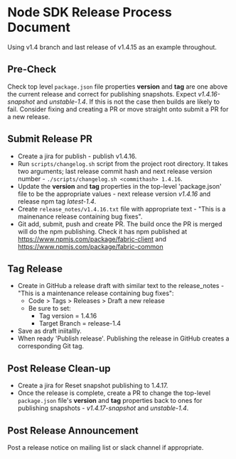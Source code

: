 # Node SDK Release Process Document

Using v1.4 branch and last release of v1.4.15 as an example throughout.

## Pre-Check

Check top level `package.json` file properties **version** and **tag** are one above the current release and correct for publishing snapshots.  Expect *v1.4.16-snapshot* and *unstable-1.4*.  If this is not the case then builds are likely to fail.  Consider fixing and creating a PR or move straight onto submit a PR for a new release.

## Submit Release PR

- Create a jira for publish  - publish v1.4.16.
- Run `scripts/changelog.sh` script from the project root directory.  It takes two arguments; last release commit hash and next release version number - `./scripts/changelog.sh <commithash> 1.4.16`.
- Update the **version** and **tag** properties in the top-level 'package.json' file to be the appropriate values - next release version *v1.4.16* and release npm tag *latest-1.4*.
- Create `release_notes/v1.4.16.txt` file with appropriate text - "This is a mainenance release containing bug fixes".
- Git add, submit, push and create PR.  The build once the PR is merged will do the npm publishing.  Check it has npm published at https://www.npmjs.com/package/fabric-client and https://www.npmjs.com/package/fabric-common

## Tag Release

- Create in GitHub a release draft with similar text to the release_notes - "This is a maintenance release containing bug fixes": 
    - Code > Tags > Releases > Draft a new release
    - Be sure to set:
        - Tag version = 1.4.16
        - Target Branch = release-1.4
- Save as draft iniitallly.
- When ready 'Publish release'.  Publishing the release in GitHub creates a corresponding Git tag.

## Post Release Clean-up

- Create a jira for Reset snapshot publishing to 1.4.17.
- Once the release is complete, create a PR to change the top-level `package.json` file's **version** and **tag** properties back to ones for publishing snapshots - *v1.4.17-snapshot* and *unstable-1.4*.

## Post Release Announcement

Post a release notice on mailing list or slack channel if appropriate.


